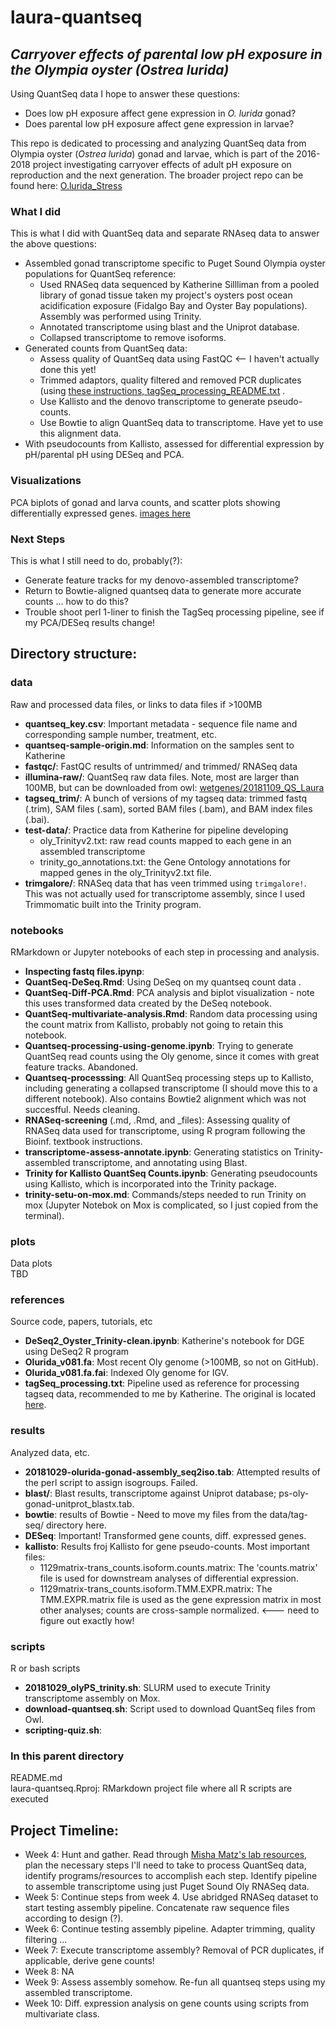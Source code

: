 # laura-quantseq

## _Carryover effects of parental low pH exposure in the Olympia oyster (Ostrea lurida)_  

Using QuantSeq data I hope to answer these questions: 
  - Does low pH exposure affect gene expression in _O. lurida_ gonad?  
  - Does parental low pH exposure affect gene expression in larvae?  

This repo is dedicated to processing and analyzing QuantSeq data from Olympia oyster (_Ostrea lurida_) gonad and larvae, which is part of the 2016-2018 project investigating carryover effects of adult pH exposure on reproduction and the next generation. The broader project repo can be found here: [O.lurida_Stress](https://github.com/laurahspencer/O.lurida_Stress)  

### What I did 

This is what I did with QuantSeq data and separate RNAseq data to answer the above questions:  
- Assembled gonad transcriptome specific to Puget Sound Olympia oyster populations for QuantSeq reference:    
  - Used RNASeq data sequenced by Katherine Sillliman from a pooled library of gonad tissue taken my project's oysters post ocean acidification exposure (Fidalgo Bay and Oyster Bay populations). Assembly was performed using Trinity.  
  - Annotated transcriptome using blast and the Uniprot database.  
  - Collapsed transcriptome to remove isoforms.  
- Generated counts from QuantSeq data:  
  - Assess quality of QuantSeq data using FastQC <-- I haven't actually done this yet!  
  - Trimmed adaptors, quality filtered and removed PCR duplicates (using [these instructions, tagSeq_processing_README.txt](https://raw.githubusercontent.com/z0on/tag-based_RNAseq/master/tagSeq_processing_README.txt) . 
  - Use Kallisto and the denovo transcriptome to generate pseudo-counts.  
  - Use Bowtie to align QuantSeq data to transcriptome. Have yet to use this alignment data.  
- With pseudocounts from Kallisto, assessed for differential expression by pH/parental pH using DESeq and PCA.   

### Visualizations

PCA biplots of gonad and larva counts, and scatter plots showing differentially expressed genes. 
[images here]() 
  
### Next Steps 

This is what I still need to do, probably(?):  
  - Generate feature tracks for my denovo-assembled transcriptome?   
  - Return to Bowtie-aligned quantseq data to generate more accurate counts ... how to do this?  
  - Trouble shoot perl 1-liner to finish the TagSeq processing pipeline, see if my PCA/DESeq results change!  
  
## Directory structure: 

### data 
Raw and processed data files, or links to data files if >100MB   
  - **quantseq_key.csv**: Important metadata - sequence file name and corresponding sample number, treatment, etc.  
  - **quantseq-sample-origin.md**: Information on the samples sent to Katherine 
  - **fastqc/**: FastQC results of untrimmed/ and trimmed/ RNASeq data 
  - **illumina-raw/**: QuantSeq raw data files. Note, most are larger than 100MB, but can be downloaded from owl: [wetgenes/20181109_QS_Laura](http://owl.fish.washington.edu/wetgenes/20181109_QS_Laura/)  
  - **tagseq_trim/**: A bunch of versions of my tagseq data: trimmed fastq (.trim), SAM files (.sam), sorted BAM files (.bam), and BAM index files (.bai).
  - **test-data/**: Practice data from Katherine for pipeline developing   
    - oly_Trinityv2.txt: raw read counts mapped to each gene in an assembled transcriptome
    - trinity_go_annotations.txt: the Gene Ontology annotations for mapped genes in the oly_Trinityv2.txt file.   
  - **trimgalore/**: RNASeq data that has veen trimmed using `trimgalore!`. This was not actually used for transcriptome assembly, since I used Trimmomatic built into the Trinity program.  

### notebooks  
RMarkdown or Jupyter notebooks of each step in processing and analysis. 
  - **Inspecting fastq files.ipynp**: 
  - **QuantSeq-DeSeq.Rmd**: Using DeSeq on my quantseq count data . 
  - **QuantSeq-Diff-PCA.Rmd**: PCA analysis and biplot visualization - note this uses transformed data created by the DeSeq notebook.  
  - **QuantSeq-multivariate-analysis.Rmd**: Random data processing using the count matrix from Kallisto, probably not going to retain this notebook.  
  - **Quantseq-processing-using-genome.ipynb**: Trying to generate QuantSeq read counts using the Oly genome, since it comes with great feature tracks. Abandoned. 
  - **Quantseq-processsing**: All QuantSeq processing steps up to Kallisto, including generating a collapsed transcriptome (I should move this to a different notebook). Also contains Bowtie2 alignment which was not succesfful. Needs cleaning.  
  - **RNASeq-screening** (.md, .Rmd, and \_files): Assessing quality of RNASeq data used for transcriptome, using R program following the Bioinf. textbook instructions.  
  - **transcriptome-assess-annotate.ipynb**: Generating statistics on Trinity-assembled transcriptome, and annotating using Blast.  
  - **Trinity for Kallisto QuantSeq Counts.ipynb**:  Generating pseudocounts using Kallisto, which is incorporated into the Trinity package.  
  - **trinity-setu-on-mox.md**: Commands/steps needed to run Trinity on mox (Jupyter Notebok on Mox is complicated, so I just copied from the terminal).  
  
### plots  
Data plots   
TBD 

### references  
Source code, papers, tutorials, etc  
  - **DeSeq2_Oyster_Trinity-clean.ipynb**: Katherine's notebook for DGE using DeSeq2 R program 
  - **Olurida_v081.fa**: Most recent Oly genome (>100MB, so not on GitHub). 
  - **Olurida_v081.fa.fai**: Indexed Oly genome for IGV.  
  - **tagSeq_processing.txt**: Pipeline used as reference for processing tagseq data, recommended to me by Katherine. The original is located [here](https://github.com/z0on/tag-based_RNAseq/blob/master/tagSeq_processing_README.txt). 

### results
Analyzed data, etc. 
  - **20181029-olurida-gonad-assembly_seq2iso.tab**: Attempted results of the perl script to assign isogroups. Failed.   
  - **blast/**: Blast results, transcriptome against Uniprot database; ps-oly-gonad-unitprot_blastx.tab.  
  - **bowtie**: results of Bowtie - Need to move my files from the data/tag-seq/ directory here.  
  - **DESeq**: Important! Transformed gene counts, diff. expressed genes.  
  - **kallisto**: Results froj Kallisto for gene pseudo-counts. Most important files: 
    - 1129matrix-trans_counts.isoform.counts.matrix: The 'counts.matrix' file is used for downstream analyses of differential expression.  
    - 1129matrix-trans_counts.isoform.TMM.EXPR.matrix: The TMM.EXPR.matrix file is used as the gene expression matrix in most other analyses; counts are cross-sample normalized. <--- need to figure out exactly how!  

### scripts 
R or bash scripts   
  - **20181029_olyPS_trinity.sh**: SLURM used to execute Trinity transcriptome assembly on Mox.    
  - **download-quantseq.sh**: Script used to download QuantSeq files from Owl.  
  - **scripting-quiz.sh**: 

### In this parent directory  
README.md  
laura-quantseq.Rproj: RMarkdown project file where all R scripts are executed   

## Project Timeline: 
- Week 4: Hunt and gather. Read through [Misha Matz's lab resources](https://github.com/z0on/tag-based_RNAseq), plan the necessary steps I'll need to take to process QuantSeq data, identify programs/resources to accomplish each step. Identify pipeline to assemble transcriptome using just Puget Sound Oly RNASeq data.  
- Week 5: Continue steps from week 4. Use abridged RNASeq dataset to start testing assembly pipeline. Concatenate raw sequence files according to design (?).  
- Week 6: Continue testing assembly pipeline. Adapter trimming, quality filtering ... 
- Week 7: Execute transcriptome assembly?  Removal of PCR duplicates, if applicable, derive gene counts!  
- Week 8: NA   
- Week 9: Assess assembly somehow.  Re-fun all quantseq steps using my assembled transcriptome.  
- Week 10: Diff. expression analysis on gene counts using scripts from multivariate class.   

